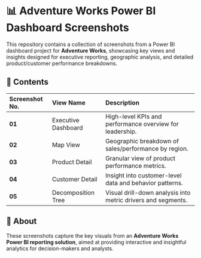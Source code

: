 # 📊 Adventure Works Power BI Dashboard Screenshots

This repository contains a collection of screenshots from a Power BI dashboard project for **Adventure Works**, showcasing key views and insights designed for executive reporting, geographic analysis, and detailed product/customer performance breakdowns.

## 📁 Contents

| Screenshot No. | View Name              | Description                                                  |
|:---------------|:---------------------|:-------------------------------------------------------------|
| **01**         | Executive Dashboard    | High-level KPIs and performance overview for leadership.     |
| **02**         | Map View               | Geographic breakdown of sales/performance by region.         |
| **03**         | Product Detail         | Granular view of product performance metrics.                |
| **04**         | Customer Detail        | Insight into customer-level data and behavior patterns.      |
| **05**         | Decomposition Tree     | Visual drill-down analysis into metric drivers and segments. |

## 📝 About

These screenshots capture the key visuals from an **Adventure Works Power BI reporting solution**, aimed at providing interactive and insightful analytics for decision-makers and analysts.
